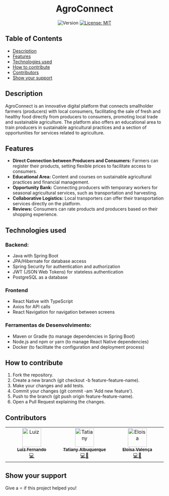 <h1 align="center">AgroConnect</h1>
<div align="center">
  <img alt="Version" src="https://img.shields.io/badge/version-1.1.1-blue.svg?cacheSeconds=2592000" />
  <a href="LICENSE" target="_blank">
    <img alt="License: MIT" src="https://img.shields.io/npm/l/react" />
  </a>
</div>

## Table of Contents 
- [Description](#description)
- [Features](#features)
- [Technologies used](#technologies-used)
- [How to contribute](#how-to-contribute)
- [Contributors](#contributors)
- [Show your support](#show-your-support)

## Description
AgroConnect is an innovative digital platform that connects smallholder farmers (producers) with local consumers, facilitating the sale of fresh and healthy food directly from producers to consumers, promoting local trade and sustainable agriculture. The platform also offers an educational area to train producers in sustainable agricultural practices and a section of opportunities for services related to agriculture.


## Features
- **Direct Connection between Producers and Consumers:** Farmers can register their products, setting flexible prices to facilitate access to consumers.
- **Educational Area:** Content and courses on sustainable agricultural practices and financial management.
- **Opportunity Bank:** Connecting producers with temporary workers for seasonal agricultural services, such as transportation and harvesting.
- **Collaborative Logistics:** Local transporters can offer their transportation services directly on the platform.
- **Reviews:** Consumers can rate products and producers based on their shopping experience.

## Technologies used
### Backend:
- Java with Spring Boot
- JPA/Hibernate for database access
- Spring Security for authentication and authorization
- JWT (JSON Web Tokens) for stateless authentication
- PostgreSQL as a database

### Frontend
- React Native with TypeScript
- Axios for API calls
- React Navigation for navigation between screens

### Ferramentas de Desenvolvimento:
- Maven or Gradle (to manage dependencies in Spring Boot)
- Node.js and npm or yarn (to manage React Native dependencies)
- Docker (to facilitate the configuration and deployment process)

## How to contribute
1. Fork the repository.
2. Create a new branch (git checkout -b feature-feature-name).
3. Make your changes and add tests.
4. Commit your changes (git commit -am 'Add new feature').
5. Push to the branch (git push origin feature-feature-name).
6. Open a Pull Request explaining the changes.

## Contributors

<table>
  <tbody>
    <tr>
      <td align="center" valign="top" width="25%">
        <a href="https://github.com/luizfernandoin">
          <img src="https://avatars.githubusercontent.com/u/106038535?v=4?s=60" width="60px;" alt="Luiz"/>
          <br />
          <sub><b>Luiz Fernando</b></sub>
        </a>
        <br />
        <a href="https://github.com/luizfernandoin/AgroConnect/commits?author=luizfernandoin" title="Backend">💻</a>
      </td>
      <td align="center" valign="top" width="25%">
        <a href="https://github.com/tatianysouza">
          <img src="https://avatars.githubusercontent.com/u/104837425?v=4?s=60" width="60px;" alt="Tatiany"/>
          <br />
          <sub><b>Tatiany Albuquerque</b></sub>
        </a>
        <br />
        <a href="https://github.com/luizfernandoin/AgroConnect/commits?author=tatianysouza" title="Frontend">💻🎨</a>
      </td>
      <td align="center" valign="top" width="25%">
        <a href="https://github.com/MariaEloisaVF">
          <img src="https://avatars.githubusercontent.com/u/104837600?v=4?s=60" width="60px;" alt="Eloisa"/>
          <br />
          <sub><b>Eloisa Valença</b></sub>
        </a>
        <br />
        <a href="https://github.com/luizfernandoin/AgroConnect/commits?author=MariaEloisaVF" title="Frontend">💻🎨</a>
      </td>
    </tr>
  </tbody>
</table>

## Show your support
Give a ⭐️ if this project helped you!